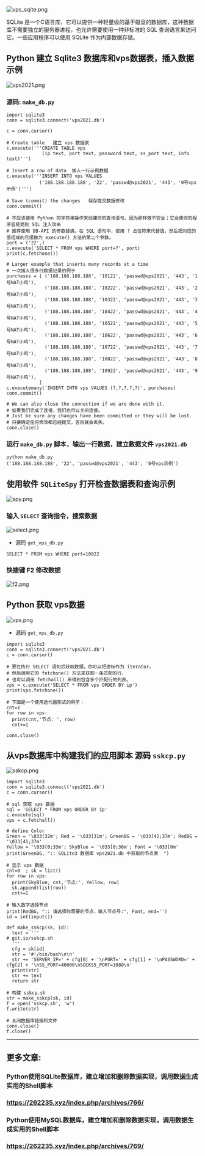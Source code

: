 ![vps_sqlte.png][1]

SQLite 是一个C语言库，它可以提供一种轻量级的基于磁盘的数据库，这种数据库不需要独立的服务器进程，也允许需要使用一种非标准的 SQL 查询语言来访问它。一些应用程序可以使用 SQLite 作为内部数据存储。

## Python 建立 Sqlite3 数据库和vps数据表，插入数据示例
![vps2021.png][2]

### 源码: `make_db.py`
```
import sqlite3
conn = sqlite3.connect('vps2021.db')

c = conn.cursor()

# Create table   建立 vps 数据表
c.execute('''CREATE TABLE vps
             (ip text, port text, password text, ss_port text, info text)''')

# Insert a row of data  插入一行示例数据
c.execute('''INSERT INTO vps VALUES 
            ('188.188.188.188', '22', 'passwd@vps2021', '443', '0号vps示例')''')

# Save (commit) the changes   保存提交数据修改
conn.commit()

# 不应该使用 Python 的字符串操作来创建你的查询语句，因为那样做不安全；它会使你的程序容易受到 SQL 注入攻击
# 推荐使用 DB-API 的参数替换。在 SQL 语句中，使用 ? 占位符来代替值，然后把对应的值组成的元组做为 execute() 方法的第二个参数。
port = ('22',)
c.execute('SELECT * FROM vps WHERE port=?', port)
print(c.fetchone())

# Larger example that inserts many records at a time
# 一次插入很多行数据记录的例子
purchases = [ ('188.188.188.188', '10122', 'passwd@vps2021', '443', '1号NAT小鸡'),
              ('188.188.188.188', '10222', 'passwd@vps2021', '443', '2号NAT小鸡'),
              ('188.188.188.188', '10322', 'passwd@vps2021', '443', '3号NAT小鸡'),
              ('188.188.188.188', '10422', 'passwd@vps2021', '443', '4号NAT小鸡'),
              ('188.188.188.188', '10522', 'passwd@vps2021', '443', '5号NAT小鸡'),
              ('188.188.188.188', '10622', 'passwd@vps2021', '443', '6号NAT小鸡'),
              ('188.188.188.188', '10722', 'passwd@vps2021', '443', '7号NAT小鸡'),
              ('188.188.188.188', '10822', 'passwd@vps2021', '443', '8号NAT小鸡'),
              ('188.188.188.188', '10922', 'passwd@vps2021', '443', '9号NAT小鸡'),
            ]
c.executemany('INSERT INTO vps VALUES (?,?,?,?,?)', purchases)
conn.commit()

# We can also close the connection if we are done with it.
# 如果我们完成了连接，我们也可以关闭连接。
# Just be sure any changes have been committed or they will be lost.
# 只要确定任何修改都已经提交，否则就会丢失。
conn.close()
```

### 运行 `make_db.py` 脚本，输出一行数据，建立数据文件 `vps2021.db`
```
python make_db.py
('188.188.188.188', '22', 'passwd@vps2021', '443', '0号vps示例')
```

## 使用软件 `SQLiteSpy` 打开检查数据表和查询示例
![spy.png][3]

### 输入 `SELECT` 查询指令，搜索数据
![select.png][4]
- 源码 `get_vps_db.py`
```
SELECT * FROM vps WHERE port=10822
```
### 快捷键 F2 修改数据
![f2.png][5]

## Python 获取 vps数据
![vps.png][6]

- 源码 `get_vps_db.py`
```
import sqlite3
conn = sqlite3.connect('vps2021.db')
c = conn.cursor()

# 要在执行 SELECT 语句后获取数据，你可以把游标作为 iterator，
# 然后调用它的 fetchone() 方法来获取一条匹配的行，
# 也可以调用 fetchall() 来得到包含多个匹配行的列表。
vps = c.execute('SELECT * FROM vps ORDER BY ip')
print(vps.fetchone())

# 下面是一个使用迭代器形式的例子：
cnt=1   
for row in vps:
  print(cnt,'节点: ', row)
  cnt+=1

conn.close()
```

## 从vps数据库中构建我们的应用脚本 源码 `sskcp.py`
![sskcp.png][7]
```
import sqlite3
conn = sqlite3.connect('vps2021.db')
c = conn.cursor()

# sql 获取 vps 数据
sql = 'SELECT * FROM vps ORDER BY ip'
c.execute(sql)
vps = c.fetchall()

# define Color 
Green = '\033[32m'; Red = '\033[31m'; GreenBG = '\033[42;37m'; RedBG = '\033[41;37m'
Yellow = '\033[0;33m'; SkyBlue = '\033[0;36m'; Font = '\033[0m'
print(GreenBG, ":: SQLite3 数据库 vps2021.db 中获取的节点表  ")

# 显示 vps 数据
cnt=0  ; sk = list()
for row in vps:
  print(SkyBlue, cnt,'节点:', Yellow, row)
  sk.append(list(row))
  cnt+=1

# 输入数字选择节点
print(RedBG, ":: 请选择你需要的节点，输入节点号:", Font, end='')
id = int(input())

def make_sskcp(sk, id):
  text = '''
# git.io/sskcp.sh
  ''' 
  cfg = sk[id]
  str = '#!/bin/bash\n\n'
  str += 'SERVER_IP=' + cfg[0] + '\nPORT=' + cfg[1] + '\nPASSWORD=' + cfg[2] + '\nSS_PORT=40000\nSOCKS5_PORT=1080\n'
  print(str)
  str += text
  return str

# 构建 sskcp.sh 
str = make_sskcp(sk, id)
f = open('sskcp.sh', 'w')
f.write(str)

# 关闭数据库链接和文件
conn.close()
f.close()
```

---------------------
## 更多文章:
### Python使用SQLite数据库，建立增加和删除数据实现，调用数据生成实用的Shell脚本
### https://262235.xyz/index.php/archives/766/

### Python使用MySQL数据库，建立增加和删除数据实现，调用数据生成实用的Shell脚本
### https://262235.xyz/index.php/archives/769/


  [1]: https://262235.xyz/usr/uploads/2021/12/564091663.png
  [2]: https://262235.xyz/usr/uploads/2021/12/230470055.png
  [3]: https://262235.xyz/usr/uploads/2021/12/890574423.png
  [4]: https://262235.xyz/usr/uploads/2021/12/1631363865.png
  [5]: https://262235.xyz/usr/uploads/2021/12/2789190230.png
  [6]: https://262235.xyz/usr/uploads/2021/12/3608186973.png
  [7]: https://262235.xyz/usr/uploads/2021/12/2410509594.png
